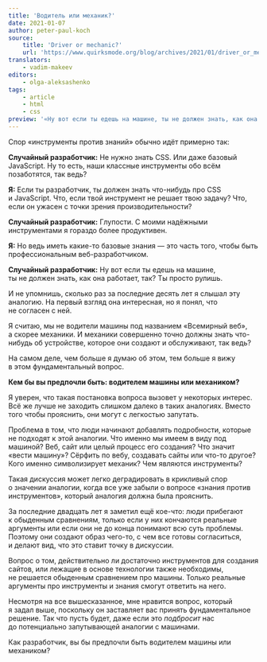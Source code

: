 ```yaml
---
title: 'Водитель или механик?'
date: 2021-01-07
author: peter-paul-koch
source:
    title: 'Driver or mechanic?'
    url: 'https://www.quirksmode.org/blog/archives/2021/01/driver_or_mecha.html'
translators:
    - vadim-makeev
editors:
    - olga-aleksashenko
tags:
    - article
    - html
    - css
preview: '«Ну вот если ты едешь на машине, ты не должен знать, как она работает, так? Ты просто рулишь». И не упомнишь, сколько раз за последние десять лет я слышал эту аналогию. На первый взгляд она интересная, но я понял, что не согласен с ней.'
---
```


Спор «инструменты против знаний» обычно идёт примерно так:

**Случайный разработчик:** Не нужно знать CSS. Или даже базовый JavaScript. Ну то есть, наши классные инструменты обо всём позаботятся, так ведь?

**Я:** Если ты разработчик, ты должен знать что-нибудь про CSS и JavaScript. Что, если твой инструмент не решает твою задачу? Что, если он ужасен с точки зрения производительности?

**Случайный разработчик:** Глупости. С моими надёжными инструментами я гораздо более продуктивен.

**Я:** Но ведь иметь какие-то базовые знания — это часть того, чтобы быть профессиональным веб-разработчиком.

**Случайный разработчик:** Ну вот если ты едешь на машине, ты не должен знать, как она работает, так? Ты просто рулишь.

И не упомнишь, сколько раз за последние десять лет я слышал эту аналогию. На первый взгляд она интересная, но я понял, что не согласен с ней.

Я считаю, мы не водители машины под названием «Всемирный веб», а скорее механики. И механики совершенно точно должны знать что-нибудь об устройстве, которое они создают и обслуживают, так ведь?

На самом деле, чем больше я думаю об этом, тем больше я вижу в этом фундаментальный вопрос.

**Кем бы вы предпочли быть: водителем машины или механиком?**

Я уверен, что такая постановка вопроса вызовет у некоторых интерес. Всё же лучше не заходить слишком далеко в таких аналогиях. Вместо того чтобы прояснить, они могут с легкостью запутать.

Проблема в том, что люди начинают добавлять подробности, которые не подходят к этой аналогии. Что именно мы имеем в виду под машиной? Веб, сайт или целый процесс его создания? Что значит «вести машину»? Сёрфить по вебу, создавать сайты или что-то другое? Кого именно символизирует механик? Чем являются инструменты?

Такая дискуссия может легко деградировать в крикливый спор о значении аналогии, когда все уже забыли о вопросе «знания против инструментов», который аналогия должна была прояснить.

За последние двадцать лет я заметил ещё кое-что: люди прибегают к обыденным сравнениям, только если у них кончаются реальные аргументы или если они не до конца понимают всю суть проблемы. Поэтому они создают образ чего-то, с чем все готовы согласиться, и делают вид, что это ставит точку в дискуссии.

Вопрос о том, действительно ли достаточно инструментов для создания сайтов, или лежащие в основе технологии также необходимы, не решается обыденным сравнением про машины. Только реальные аргументы про инструменты и знания смогут ответить на него.

Несмотря на все вышесказанное, мне нравится вопрос, который я задал выше, поскольку он заставляет вас принять фундаментальное решение. Так что пусть будет, даже если это _подбросит_ нас до потенциально запутывающей аналогии с машинами.

Как разработчик, вы бы предпочли быть водителем машины или механиком?
